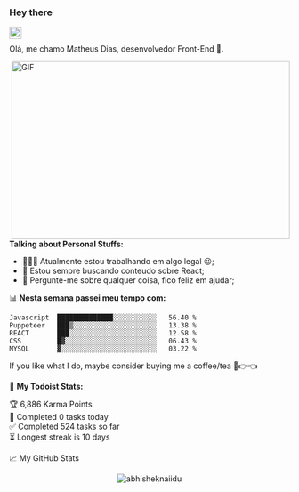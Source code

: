 ### Hey there 
</a>
</a>
<a href="https://www.linkedin.com/in/matheusdiascara/">
  <img align="left" alt="Abhishek's LinkedIN" width="22px" src="https://raw.githubusercontent.com/peterthehan/peterthehan/master/assets/linkedin.svg" />
</a>

<br />

Olá, me chamo Matheus Dias, desenvolvedor Front-End 🚀.

  <img align="right" alt="GIF" src="https://github.com/abhisheknaiidu/abhisheknaiidu/blob/master/code.gif?raw=true" width="500" height="320" />
  
**Talking about Personal Stuffs:**

- 👨🏽‍💻 Atualmente estou trabalhando em algo legal :wink:;
- 🌱 Estou sempre buscando conteudo sobre React; 
- 💬 Pergunte-me sobre qualquer coisa, fico feliz em ajudar;

📊 **Nesta semana passei meu tempo com:**
<!--START_SECTION:waka-->
```text
Javascript  ██████████████░░░░░░░░░░░   56.40 % 
Puppeteer   ███▒░░░░░░░░░░░░░░░░░░░░░   13.38 % 
REACT       ███░░░░░░░░░░░░░░░░░░░░░░   12.58 % 
CSS         █▓░░░░░░░░░░░░░░░░░░░░░░░   06.43 % 
MYSQL       ▓░░░░░░░░░░░░░░░░░░░░░░░░   03.22 % 
```
<!--END_SECTION:waka-->

If you like what I do, maybe consider buying me a coffee/tea 🥺👉👈

🚧 **My Todoist Stats:**
<!-- TODO-IST:START -->
🏆  6,886 Karma Points           
🌸  Completed 0 tasks today           
✅  Completed 524 tasks so far           
⏳  Longest streak is 10 days
<!-- TODO-IST:END -->


📈 My GitHub Stats

<p align="center"> <img src="https://github-readme-stats.vercel.app/api?username=abhisheknaiidu&show_icons=true&theme=gotham" alt="abhisheknaiidu" />



